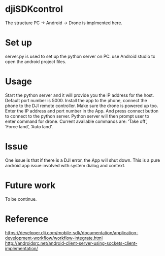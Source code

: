 # djiSDKcontrol
The structure PC -> Android -> Drone is implmented here.
# Set up
server.py is used to set up the python server on PC.
use Android studio to open the android project files.
# Usage
Start the python server and it will provide you the IP address for the host. Default port number is 5000.
Install the app to the phone, connect the phone to the DJI remote controller. Make sure the drone is powered up too.
Enter the IP address and port number in the App. And press connect button to connect to the python server.
Python server will then prompt user to enter command for drone. 
Current available commands are: ‘Take off’, ‘Force land’, ‘Auto land’.
# Issue
One issue is that if there is a DJI error, the App will shut down. This is a pure android app issue involved with system dialog and context.
# Future work
To be continue.
# Reference
https://developer.dji.com/mobile-sdk/documentation/application-development-workflow/workflow-integrate.html
http://androidsrc.net/android-client-server-using-sockets-client-implementation/
